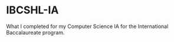 # IBCSHL-IA
What I completed for my Computer Science IA for the International Baccalaureate program.

